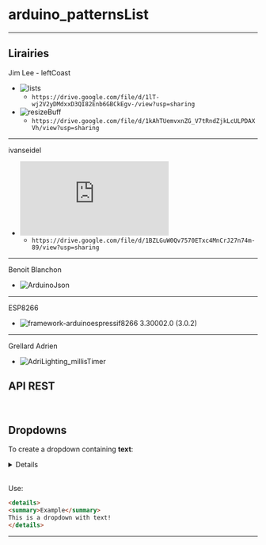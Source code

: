 # arduino_patternsList
---
## Lirairies  

Jim Lee - leftCoast  
- ![lists](https://github.com/leftCoast/LC_baseTools) 
  -   `https://drive.google.com/file/d/1lT-wj2V2yDMdxxD3QI82Enb6GBCkEgv-/view?usp=sharing`  
- ![resizeBuff](https://github.com/leftCoast/LC_baseTools) 
  - `https://drive.google.com/file/d/1kAhTUemvxnZG_V7tRndZjkLcULPDAXVh/view?usp=sharing`  
---
ivanseidel    
- ![LList](https://github.com/DmytroKorniienko/FireLamp_JeeUI/blob/master/include/LList.h) 
  - `https://drive.google.com/file/d/1BZLGuW0Qv7570ETxc4MnCrJ27n74m-89/view?usp=sharing`  
---
Benoit Blanchon  
- ![ArduinoJson](https://github.com/bblanchon/ArduinoJson) 
--- 
ESP8266 
- ![framework-arduinoespressif8266 3.30002.0 (3.0.2) ](https://github.com/esp8266/Arduino) 
---
Grellard Adrien  
- ![AdriLighting_millisTimer](https://github.com/AdriLighting/millisTimer.git) 

## API REST


<br>

## Dropdowns

To create a dropdown containing **text**:

<details>
  
```html
      HTTP, JS, UDP, SOCKET 
        JSON SYNTAX
          op    object  fonction avec laquelle traiter le parsing + execution des commandes
                0 = ?
                1 = playlist items management
          type  object  type de format (nom de commande avc String,int ETC...)
          cli   object  porvenance: http server, websocket server, udp/multi
          set   array   setter
                [
                  n object  id commande
                  v object  valeur commoand si besoin
                ] , 
                [**]
          get   array   getter
                [  id commande ] , 
                [**]  
```
  
</details>

<br>

Use:

```html
<details>
<summary>Example</summary>
This is a dropdown with text!
</details>
```
---

<br>

   
